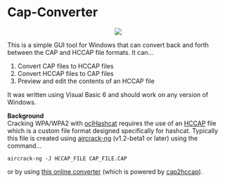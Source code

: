 # Cap-Converter
<p align="center"><img src="https://raw.githubusercontent.com/wpatoolkit/Cap-Converter/master/screenshot.png" /></p>
This is a simple GUI tool for Windows that can convert back and forth between the CAP and HCCAP file formats. It can...

1. Convert CAP files to HCCAP files
2. Convert HCCAP files to CAP files
3. Preview and edit the contents of an HCCAP file

It was written using Visual Basic 6 and should work on any version of Windows.

<b>Background</b><br>
Cracking WPA/WPA2 with <a href="https://hashcat.net/wiki/doku.php?id=cracking_wpawpa2">oclHashcat</a> requires the use of an <a href="https://hashcat.net/wiki/doku.php?id=hccap">HCCAP</a> file which is a custom file format designed specifically for hashcat. Typically this file is created using <a href="http://www.aircrack-ng.org/">aircrack-ng</a> (v1.2-beta1 or later) using the command...

`aircrack-ng -J HCCAP_FILE CAP_FILE.CAP`

or by using <a href="https://hashcat.net/cap2hccap/">this online converter</a> (which is powered by <a href="http://sourceforge.net/projects/cap2hccap/">cap2hccap</a>).
